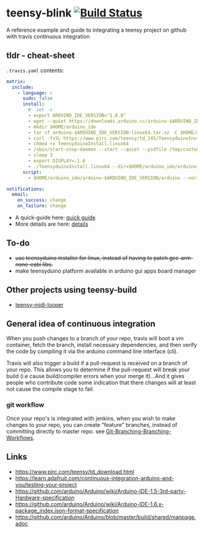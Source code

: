 # teensy-blink [![Build Status](https://travis-ci.org/newdigate/teensy-blink.svg?branch=teensyduino-installer)](https://travis-ci.org/newdigate/teensy-blink)
A reference example and guide to integrating a teensy project on github with travis continuous integration

## tldr - cheat-sheet
```.travis.yaml``` contents:
``` yaml
matrix:
  include:
    - language: c
      sudo: false
      install:
        #- set -v
        - export ARDUINO_IDE_VERSION="1.8.8"
        - wget --quiet https://downloads.arduino.cc/arduino-$ARDUINO_IDE_VERSION-linux64.tar.xz
        - mkdir $HOME/arduino_ide
        - tar xf arduino-$ARDUINO_IDE_VERSION-linux64.tar.xz -C $HOME/arduino_ide/ 
        - curl -fsSL https://www.pjrc.com/teensy/td_145/TeensyduinoInstall.linux64 -o TeensyduinoInstall.linux64
        - chmod +x TeensyduinoInstall.linux64
        - /sbin/start-stop-daemon --start --quiet --pidfile /tmp/custom_xvfb_1.pid --make-pidfile --background --exec /usr/bin/Xvfb -- :1 -ac -screen 0 1280x1024x16
        - sleep 3
        - export DISPLAY=:1.0
        - ./TeensyduinoInstall.linux64 --dir=$HOME/arduino_ide/arduino-$ARDUINO_IDE_VERSION
      script:
        - $HOME/arduino_ide/arduino-$ARDUINO_IDE_VERSION/arduino --verify --verbose --board "teensyduino:avr:teensy36:usb=serial,speed=180,opt=o2std,keys=en-us" blink/blink.ino 

notifications:
  email:
    on_success: change
    on_failure: change
```

* A quick-guide here: [quick guide](quick-guide.md)
* More details are here: [details](detail-guide.md)

## To-do
* ~~use teensyduino installer for linux, instead of having to patch gcc-arm-none-eabi libs.~~
* make teensyduino platform available in arduino gui apps board manager

## Other projects using teensy-build 
* [teensy-midi-looper](https://github.com/newdigate/teensy-midi-looper)

## General idea of continuous integration
When you push changes to a branch of your repo, travis will boot a vm container, fetch the branch, install necessary dependencies, and then verify the code by compiling it via the arduino command line interface (cli).  

Travis will also trigger a build if a pull-request is received on a branch of your repo. This allows you to determine if the pull-request will break your build (i.e cause build/compiler errors when your merge it)...And it gives people who contribute code some indication that there changes will at least not cause the compile stage to fail.   

### git workflow
Once your repo's is integrated with jenkins, when you wish to make changes to your repo, you can create "feature" branches, instead of committing directly to master repo. see [Git-Branching-Branching-Workflows](https://git-scm.com/book/en/v1/Git-Branching-Branching-Workflows).

## Links 
* https://www.pjrc.com/teensy/td_download.html
* https://learn.adafruit.com/continuous-integration-arduino-and-you/testing-your-project
* https://github.com/arduino/Arduino/wiki/Arduino-IDE-1.5-3rd-party-Hardware-specification
* https://github.com/arduino/Arduino/wiki/Arduino-IDE-1.6.x-package_index.json-format-specification
* https://github.com/arduino/Arduino/blob/master/build/shared/manpage.adoc
